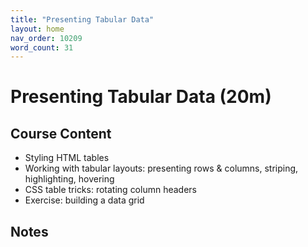 ```yaml
---
title: "Presenting Tabular Data"
layout: home
nav_order: 10209
word_count: 31
---
```

# Presenting Tabular Data (20m)

## Course Content

- Styling HTML tables
- Working with tabular layouts: presenting rows & columns, striping, highlighting, hovering
- CSS table tricks: rotating column headers
- Exercise: building a data grid

## Notes



